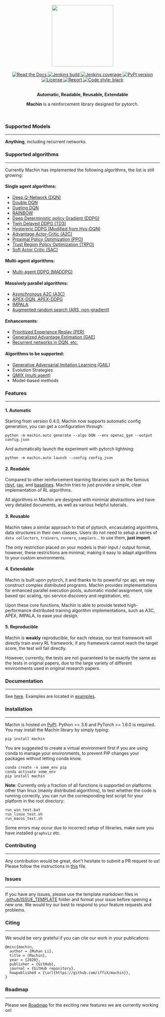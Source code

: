 <div align="center">
	<a href="https://github.com/iffiX/machin">
		<img width="auto" height="200px" src="https://machin.readthedocs.io/en/latest/_static/icon.png">
	</a>
</div>

<br/>


<div align="center">
	<a href="https://machin.readthedocs.io/en/latest/">
		<img alt="Read the Docs" src="https://img.shields.io/readthedocs/machin">
	</a>
	<a href="http://ci.beyond-infinity.com/jenkins/blue/organizations/jenkins/machin/branches/">
		<img alt="Jenkins build" src="https://img.shields.io/jenkins/build?jobUrl=http%3A%2F%2Fci.beyond-infinity.com%2Fjenkins%2Fjob%2Fmachin%2Fjob%2Fmaster%2F">
	</a>
	<a href="http://ci.beyond-infinity.com/jenkins/blue/organizations/jenkins/machin/branches/">
		<img alt="Jenkins coverage" src="https://img.shields.io/jenkins/coverage/cobertura?jobUrl=http%3A%2F%2Fci.beyond-infinity.com%2Fjenkins%2Fjob%2Fmachin%2Fjob%2Frelease%2F">
	</a>
	<a href="https://pypi.org/project/machin/">
		<img alt="PyPI version" src="https://img.shields.io/pypi/v/machin">
	</a>
	<a href="https://github.com/iffiX/machin">
		<img alt="License" src="https://img.shields.io/github/license/iffiX/machin">
	</a>
	<a href="http://ci.beyond-infinity.com/reports/machin/">
		<img alt="Report" src="https://img.shields.io/badge/report-allure-blue">
	</a>
	<a href="https://github.com/psf/black">
		<img alt="Code style: black" src="https://img.shields.io/badge/code%20style-black-000000.svg">
	</a>
</div>

<br/>

<div align="center">
<p><strong>Automatic, Readable, Reusable, Extendable</strong></p>

<p><strong>Machin</strong> is a reinforcement library designed for pytorch.</p> 
</div>

<br/>

### Supported Models
---
**Anything**, including recurrent networks.

### Supported algorithms
---
Currently Machin has implemented the following algorithms, the list is still growing:

#### Single agent algorithms:
* [Deep Q-Network (DQN)](https://storage.googleapis.com/deepmind-media/dqn/DQNNaturePaper.pdf)
* [Double DQN](https://arxiv.org/pdf/1509.06461.pdf)
* [Dueling DQN](https://arxiv.org/abs/1511.06581)
* [RAINBOW](https://arxiv.org/abs/1710.02298)
* [Deep Deterministic policy Gradient (DDPG)](https://arxiv.org/pdf/1509.02971.pdf)
* [Twin Delayed DDPG (TD3)](https://arxiv.org/pdf/1802.09477.pdf)
* [Hystereric DDPG (Modified from Hys-DQN)](https://hal.archives-ouvertes.fr/hal-00187279/document)
* [Advantage Actor-Critic (A2C)](https://openai.com/blog/baselines-acktr-a2c/)
* [Proximal Policy Optimization (PPO)](https://arxiv.org/pdf/1707.06347.pdf)
* [Trust Region Policy Optimization (TRPO)](https://arxiv.org/pdf/1502.05477.pdf)
* [Soft Actor Critic (SAC)](https://arxiv.org/pdf/1812.05905.pdf)

#### Multi-agent algorithms:
* [Multi-agent DDPG (MADDPG)](https://arxiv.org/pdf/1706.02275.pdf)

#### Massively parallel algorithms:
* [Asynchronous A2C (A3C)](https://arxiv.org/abs/1602.01783)
* [APEX-DQN, APEX-DDPG](https://arxiv.org/pdf/1803.00933)
* [IMPALA](https://arxiv.org/pdf/1802.01561)
* [Augmented random search (ARS, non-gradient)](https://arxiv.org/pdf/1803.07055.pdf)

#### Enhancements:
* [Prioritized Experience Replay (PER)](https://arxiv.org/pdf/1511.05952.pdf)
* [Generalized Advantage Estimation (GAE)](https://arxiv.org/pdf/1506.02438.pdf)
* [Recurrent networks in DQN, etc.](https://arxiv.org/pdf/1507.06527.pdf)
#### Algorithms to be supported:
* [Generative Adversarial Imitation Learning (GAIL)](https://arxiv.org/abs/1606.03476)
* Evolution Strategies
* [QMIX (multi agent)](https://arxiv.org/abs/1803.11485)
* Model-based methods

### Features
---

#### 1. Automatic

Starting from version 0.4.0, Machin now supports automatic config generation, you can get a configuration
through:
```
python -m machin.auto generate --algo DQN --env openai_gym --output config.json
```

And automatically launch the experiment with pytorch lightning:
```
python -m machin.auto launch --config config.json
```


#### 2. Readable

Compared to other reinforcement learning libraries such as the famous [rlpyt](https://github.com/astooke/rlpyt), [ray](https://github.com/ray-project/ray), and [baselines](https://github.com/openai/baselines). Machin tries to just provide a simple, clear implementation of RL algorithms.

All algorithms in Machin are designed with minimial abstractions and have very detailed documents, as well as various helpful tutorials.

#### 3. Reusable

Machin takes a similar approach to that of pytorch, encasulating algorithms, data structures in their own classes. Users do not need to setup a series of `data collectors`, `trainers`, `runners`, `samplers`... to use them, **just import**.

The only restriction placed on your models is their input / output format, however, these restrictions are minimal, making it easy to adapt algorithms to your custom environments. 

#### 4. Extendable
Machin is built upon pytorch, it and thanks to its powerful rpc api, we may construct complex distributed programs. Machin provides implementations for enhanced parallel execution pools, automatic model assignment, role based rpc scaling, rpc service discovery and registration, etc.

Upon these core functions, Machin is able to provide tested high-performance distributed training algorithm implementations, such as A3C, APEX, IMPALA, to ease your design.

#### 5. Reproducible
Machin is **weakly** reproducible, for each release, our test framework will directly train every RL framework, if any framework cannot reach the target score, the test will fail directly. 

However, currently, the tests are not guaranteed to
be exactly the same as the tests in original papers, due to the large variety of different environments used in original research papers.


### Documentation
---
See [here](https://machin.readthedocs.io/). Examples are located in [examples](https://github.com/iffiX/machin/tree/master/examples).

### Installation
---
Machin is hosted on [PyPI](https://pypi.org/project/machin/). Python >= 3.6 and PyTorch >= 1.6.0 is required. You may install the Machin library by simply typing:
```
pip install machin
```
You are suggested to create a virtual environment first if you are using conda to manage your environments, to prevent PIP changes your packages without letting
conda know.
```
conda create -n some_env pip
conda activate some_env
pip install machin
```

**Note**: Currently only a fraction of all functions is supported on platforms other than linux
(mainly distributed algorithms), to test whether the code is running correctly, you can run the 
corresponding test script for your platform in the root directory:
```
run_win_test.bat
run_linux_test.sh
run_macos_test.sh
```
Some errors may occur due to incorrect setup of libraries, make sure you have installed `graphviz` 
etc.

### Contributing
---
Any contribution would be great, don't hesitate to submit a PR request to us! Please follow the instructions in [this](https://github.com/iffiX/machin/tree/master/docs/misc/contribute.md) file.

### Issues
---
If you have any issues, please use the template markdown files in [.github/ISSUE_TEMPLATE](https://github.com/iffiX/machin/tree/master/.github/ISSUE_TEMPLATE) 
folder and  format your issue before opening a new one. We would try our best to respond to your feature requests and problems.

### Citing
---
We would be very grateful if you can cite our work in your publications:
```
@misc{machin,
  author = {Muhan Li},
  title = {Machin},
  year = {2020},
  publisher = {GitHub},
  journal = {GitHub repository},
  howpublished = {\url{https://github.com/iffiX/machin}},
}
```

### Roadmap
---
Please see [Roadmap](https://github.com/iffiX/machin/projects/2) for the exciting new features we are currently working on!
